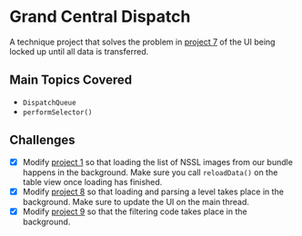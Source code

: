 # Grand Central Dispatch

A technique project that solves the problem in [project 7](../Project7) of the UI being locked up until all data is transferred.

## Main Topics Covered

- `DispatchQueue`
- `performSelector()`

## Challenges
- [x] Modify [project 1](../Project1) so that loading the list of NSSL images from our bundle happens in the background. Make sure you call `reloadData()` on the table view once loading has finished.
- [x] Modify [project 8](../Project8) so that loading and parsing a level takes place in the background. Make sure to update the UI on the main thread.
- [x] Modify [project 9](../Project9) so that the filtering code takes place in the background.
